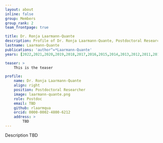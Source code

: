 ```yaml
---
layout: about
inline: false
group: Members
group_rank: 2
team_frontpage: true

title: Dr. Ronja Laarmann-Quante
description: Profile of Dr. Ronja Laarmann-Quante, Postdoctoral Researcher
lastname: Laarmann-Quante
publications: 'author^=*Laarmann-Quante'
years: [2022,2021,2020,2019,2018,2017,2016,2015,2014,2013,2012,2011,2010,2009,2008,2007,2006,2005,2004,2003,2002,2001]

teaser: >
    This is the teaser

profile:
    name: Dr. Ronja Laarmann-Quante
    align: right
    position: Postdoctoral Researcher
    image: laarmann-quante.png
    role: Postdoc
    email: TBD
    github: rlaarmqua
    orcid: 0000-0002-4800-6212
    address: >
        TBD
---
```


Description TBD


